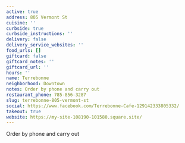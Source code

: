 ```yaml
---
active: true
address: 805 Vermont St
cuisine: ''
curbside: true
curbside_instructions: ''
delivery: false
delivery_service_websites: ''
food_urls: []
giftcard: false
giftcard_notes: ''
giftcard_url: ''
hours: ''
name: Terrebonne
neighborhood: Downtown
notes: Order by phone and carry out
restaurant_phone: 785-856-3287
slug: terrebonne-805-vermont-st
social: https://www.facebook.com/Terrebonne-Cafe-129142333805332/
takeout: true
website: https://my-site-108190-101580.square.site/
---
```


Order by phone and carry out